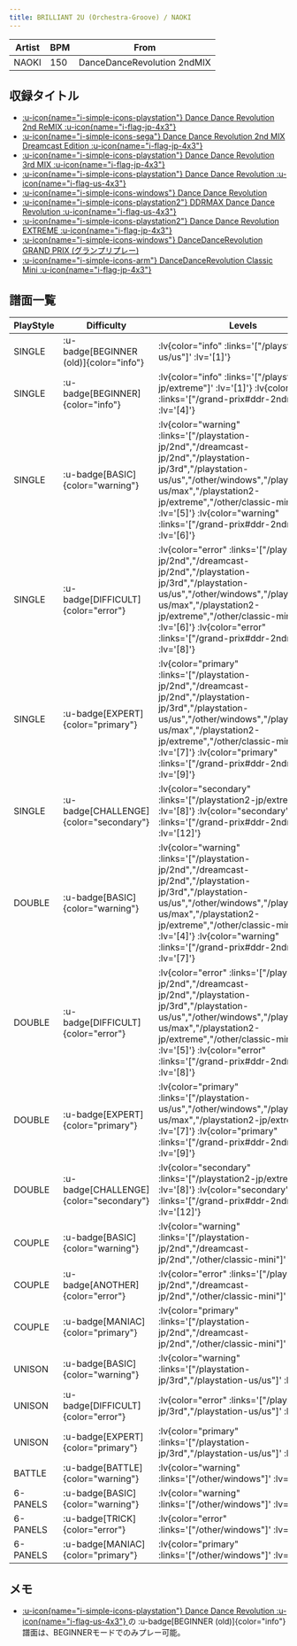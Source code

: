 ```yaml
---
title: BRILLIANT 2U (Orchestra-Groove) / NAOKI
---
```


|Artist|BPM|From|
|------|---|----|
|NAOKI|150|DanceDanceRevolution 2ndMIX|

## 収録タイトル

- [ :u-icon{name="i-simple-icons-playstation"} Dance Dance Revolution 2nd ReMIX :u-icon{name="i-flag-jp-4x3"} ](/playstation-jp/2nd)
- [ :u-icon{name="i-simple-icons-sega"} Dance Dance Revolution 2nd MIX Dreamcast Edition :u-icon{name="i-flag-jp-4x3"} ](/dreamcast-jp/2nd)
- [ :u-icon{name="i-simple-icons-playstation"} Dance Dance Revolution 3rd MIX :u-icon{name="i-flag-jp-4x3"} ](/playstation-jp/3rd)
- [ :u-icon{name="i-simple-icons-playstation"} Dance Dance Revolution :u-icon{name="i-flag-us-4x3"} ](/playstation-us/us)
- [ :u-icon{name="i-simple-icons-windows"} Dance Dance Revolution](/other/windows)
- [ :u-icon{name="i-simple-icons-playstation2"} DDRMAX Dance Dance Revolution :u-icon{name="i-flag-us-4x3"} ](/playstation2-us/max)
- [ :u-icon{name="i-simple-icons-playstation2"} Dance Dance Revolution EXTREME :u-icon{name="i-flag-jp-4x3"} ](/playstation2-jp/extreme)
- [ :u-icon{name="i-simple-icons-windows"} DanceDanceRevolution GRAND PRIX (グランプリプレー)](/grand-prix#ddr-2ndmix)
- [ :u-icon{name="i-simple-icons-arm"} DanceDanceRevolution Classic Mini :u-icon{name="i-flag-jp-4x3"} ](/other/classic-mini)

## 譜面一覧

|PlayStyle|Difficulty|Levels|Notes|Movie|
|---------|----------|------|-----|-----|
|SINGLE| :u-badge[BEGINNER (old)]{color="info"} | :lv{color="info" :links='["/playstation-us/us"]' :lv='[1]'} |76/0||
|SINGLE| :u-badge[BEGINNER]{color="info"} | :lv{color="info" :links='["/playstation2-jp/extreme"]' :lv='[1]'}  :lv{color="info" :links='["/grand-prix#ddr-2ndmix"]' :lv='[4]'} |100/0||
|SINGLE| :u-badge[BASIC]{color="warning"} | :lv{color="warning" :links='["/playstation-jp/2nd","/dreamcast-jp/2nd","/playstation-jp/3rd","/playstation-us/us","/other/windows","/playstation2-us/max","/playstation2-jp/extreme","/other/classic-mini"]' :lv='[5]'}  :lv{color="warning" :links='["/grand-prix#ddr-2ndmix"]' :lv='[6]'} |166/0||
|SINGLE| :u-badge[DIFFICULT]{color="error"} | :lv{color="error" :links='["/playstation-jp/2nd","/dreamcast-jp/2nd","/playstation-jp/3rd","/playstation-us/us","/other/windows","/playstation2-us/max","/playstation2-jp/extreme","/other/classic-mini"]' :lv='[6]'}  :lv{color="error" :links='["/grand-prix#ddr-2ndmix"]' :lv='[8]'} |187/0||
|SINGLE| :u-badge[EXPERT]{color="primary"} | :lv{color="primary" :links='["/playstation-jp/2nd","/dreamcast-jp/2nd","/playstation-jp/3rd","/playstation-us/us","/other/windows","/playstation2-us/max","/playstation2-jp/extreme","/other/classic-mini"]' :lv='[7]'}  :lv{color="primary" :links='["/grand-prix#ddr-2ndmix"]' :lv='[9]'} |226/0||
|SINGLE| :u-badge[CHALLENGE]{color="secondary"} | :lv{color="secondary" :links='["/playstation2-jp/extreme"]' :lv='[8]'}  :lv{color="secondary" :links='["/grand-prix#ddr-2ndmix"]' :lv='[12]'} |309/0||
|DOUBLE| :u-badge[BASIC]{color="warning"} | :lv{color="warning" :links='["/playstation-jp/2nd","/dreamcast-jp/2nd","/playstation-jp/3rd","/playstation-us/us","/other/windows","/playstation2-us/max","/playstation2-jp/extreme","/other/classic-mini"]' :lv='[4]'}  :lv{color="warning" :links='["/grand-prix#ddr-2ndmix"]' :lv='[7]'} |171/0||
|DOUBLE| :u-badge[DIFFICULT]{color="error"} | :lv{color="error" :links='["/playstation-jp/2nd","/dreamcast-jp/2nd","/playstation-jp/3rd","/playstation-us/us","/other/windows","/playstation2-us/max","/playstation2-jp/extreme","/other/classic-mini"]' :lv='[5]'}  :lv{color="error" :links='["/grand-prix#ddr-2ndmix"]' :lv='[8]'} |187/0||
|DOUBLE| :u-badge[EXPERT]{color="primary"} | :lv{color="primary" :links='["/playstation-us/us","/other/windows","/playstation2-us/max","/playstation2-jp/extreme"]' :lv='[7]'}  :lv{color="primary" :links='["/grand-prix#ddr-2ndmix"]' :lv='[9]'} |236/0||
|DOUBLE| :u-badge[CHALLENGE]{color="secondary"} | :lv{color="secondary" :links='["/playstation2-jp/extreme"]' :lv='[8]'}  :lv{color="secondary" :links='["/grand-prix#ddr-2ndmix"]' :lv='[12]'} |324/0||
|COUPLE| :u-badge[BASIC]{color="warning"} | :lv{color="warning" :links='["/playstation-jp/2nd","/dreamcast-jp/2nd","/other/classic-mini"]' :lv='[5]'} |153/0||
|COUPLE| :u-badge[ANOTHER]{color="error"} | :lv{color="error" :links='["/playstation-jp/2nd","/dreamcast-jp/2nd","/other/classic-mini"]' :lv='[6]'} |175/0||
|COUPLE| :u-badge[MANIAC]{color="primary"} | :lv{color="primary" :links='["/playstation-jp/2nd","/dreamcast-jp/2nd","/other/classic-mini"]' :lv='[7]'} |1P:216/0 2P:217/0||
|UNISON| :u-badge[BASIC]{color="warning"} | :lv{color="warning" :links='["/playstation-jp/3rd","/playstation-us/us"]' :lv='[5]'} |||
|UNISON| :u-badge[DIFFICULT]{color="error"} | :lv{color="error" :links='["/playstation-jp/3rd","/playstation-us/us"]' :lv='[6]'} |||
|UNISON| :u-badge[EXPERT]{color="primary"} | :lv{color="primary" :links='["/playstation-jp/3rd","/playstation-us/us"]' :lv='[7]'} |||
|BATTLE| :u-badge[BATTLE]{color="warning"} | :lv{color="warning" :links='["/other/windows"]' :lv='[7]'} |||
|6-PANELS| :u-badge[BASIC]{color="warning"} | :lv{color="warning" :links='["/other/windows"]' :lv='[4]'} |159/0||
|6-PANELS| :u-badge[TRICK]{color="error"} | :lv{color="error" :links='["/other/windows"]' :lv='[6]'} |183/0||
|6-PANELS| :u-badge[MANIAC]{color="primary"} | :lv{color="primary" :links='["/other/windows"]' :lv='[7]'} |226/0||

## メモ

- [ :u-icon{name="i-simple-icons-playstation"} Dance Dance Revolution :u-icon{name="i-flag-us-4x3"} ](/playstation-us/us)の :u-badge[BEGINNER (old)]{color="info"} 譜面は、BEGINNERモードでのみプレー可能。

